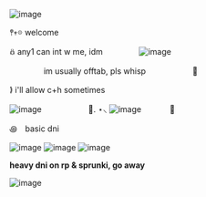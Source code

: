 ![image](https://github.com/user-attachments/assets/a0bff129-cec5-4cb6-8afb-ebb9563074fc)

𖤣𖥧𖡼 welcome

𖢥 any1 can int w me, idm 
　 　　　![image](https://github.com/user-attachments/assets/d9262dfd-be1d-4181-a55c-31e3ffac148e)

　 　　　im usually offtab, pls whisp 　 　　　　 🐛

𖠣 i'll allow c+h sometimes

 ![image](https://github.com/user-attachments/assets/85e1deea-98e0-435c-9601-c7239f40580a)
　 　　　　 🌿. ⋆⸜  ![image](https://github.com/user-attachments/assets/e437049d-e3d9-4c64-8181-76233bb00d81) 
　 　　🐞


꩜ basic dni 

![image](https://github.com/user-attachments/assets/a0e2d6db-1183-4edc-881b-3e671b5f909e) ![image](https://github.com/user-attachments/assets/6717e008-c5a6-45de-91ac-0777ce1266b1) ![image](https://github.com/user-attachments/assets/3d7dae45-b717-463c-8a8d-eadaf90cfee2)



**heavy dni on rp & sprunki, go away**


![image](https://github.com/user-attachments/assets/8cc673e3-b8d1-4b9c-a96a-daf6dbfb17f0)


